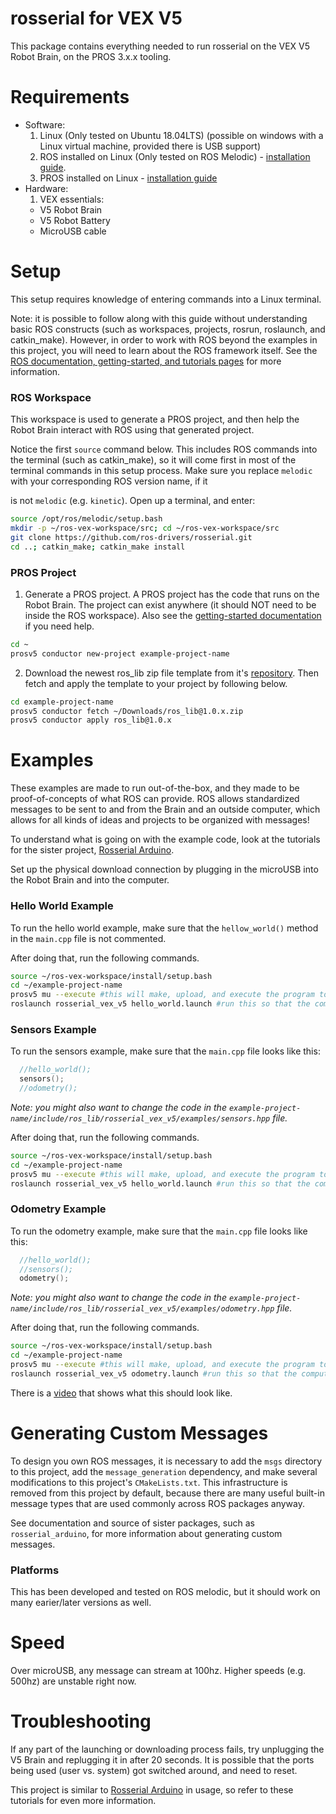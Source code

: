 # rosserial for VEX V5

This package contains everything needed to run rosserial on the VEX V5
Robot Brain, on the PROS 3.x.x tooling.

# Requirements
- Software:
  1. Linux (Only tested on Ubuntu 18.04LTS) (possible on windows with a Linux 
  virtual machine, provided there is USB support)
  2. ROS installed on Linux (Only tested on ROS Melodic) - [installation guide](http://wiki.ros.org/melodic/Installation/Source).
  3. PROS installed on Linux - [installation guide](https://pros.cs.purdue.edu/v5/getting-started/index.html)
- Hardware:
  1. VEX essentials:
    - V5 Robot Brain
    - V5 Robot Battery
    - MicroUSB cable

# Setup
This setup requires knowledge of entering commands into a Linux terminal.

Note: it is possible to follow along with this guide without understanding
basic ROS constructs
(such as workspaces, projects, rosrun, roslaunch, and catkin_make).
However, in order to work with ROS beyond the examples in this project,
you will need to learn about the ROS framework itself. See the
[ROS documentation, getting-started, and tutorials pages](http://wiki.ros.org/) for more information.

### ROS Workspace
This workspace is used to generate a PROS project, and then help the Robot Brain
interact with ROS using that generated project.

Notice the first `source` command below. This includes ROS commands into the terminal
(such as catkin_make), so it will come first in
most of the terminal commands in this setup process. Make sure you replace `melodic`
with your corresponding ROS version name, if it

is not `melodic` (e.g. `kinetic`).
Open up a terminal, and enter:

```bash
source /opt/ros/melodic/setup.bash
mkdir -p ~/ros-vex-workspace/src; cd ~/ros-vex-workspace/src
git clone https://github.com/ros-drivers/rosserial.git
cd ..; catkin_make; catkin_make install
```

### PROS Project

1. Generate a PROS project. A PROS project has the code that runs on the Robot Brain.
The project can exist anywhere (it should NOT need to be inside the ROS workspace). Also see the
[getting-started documentation](https://pros.cs.purdue.edu/v5/getting-started/index.html) if you need help.

```bash
cd ~
prosv5 conductor new-project example-project-name
```

2. Download the newest ros_lib zip file template from it's [repository](https://github.com/UTAH-VEXU-Robotics/ros_lib/releases). 
Then fetch and apply the template to your project by following below.

```bash
cd example-project-name
prosv5 conductor fetch ~/Downloads/ros_lib@1.0.x.zip
prosv5 conductor apply ros_lib@1.0.x
```

# Examples

These examples are made to run out-of-the-box, and they made to be proof-of-concepts of
what ROS can provide. ROS allows standardized messages to be sent to and from the Brain and an outside computer, 
which allows for all kinds of ideas and projects to be organized with messages!

To understand what is going on with the example code, look at the tutorials for the sister project, [Rosserial Arduino](http://wiki.ros.org/rosserial_arduino/Tutorials).

Set up the physical download connection by plugging in the microUSB into the Robot Brain and into the computer.

### Hello World Example

To run the hello world example, make sure that the `hellow_world()` method in the `main.cpp` file is not commented.

After doing that, run the following commands.

```bash
source ~/ros-vex-workspace/install/setup.bash
cd ~/example-project-name
prosv5 mu --execute #this will make, upload, and execute the program to the brain
roslaunch rosserial_vex_v5 hello_world.launch #run this so that the computer can talk to the brain
```

### Sensors Example

To run the sensors example, make sure that the `main.cpp` file looks like this:

```cpp
  //hello_world();
  sensors();
  //odometry();
```

*Note: you might also want to change the code in the `example-project-name/include/ros_lib/rosserial_vex_v5/examples/sensors.hpp` file.*

After doing that, run the following commands.

```bash
source ~/ros-vex-workspace/install/setup.bash
cd ~/example-project-name
prosv5 mu --execute #this will make, upload, and execute the program to the brain
roslaunch rosserial_vex_v5 hello_world.launch #run this so that the computer can talk to the brain
```

### Odometry Example

To run the odometry example, make sure that the `main.cpp` file looks like this:

```cpp
  //hello_world();
  //sensors();
  odometry();
```

*Note: you might also want to change the code in the `example-project-name/include/ros_lib/rosserial_vex_v5/examples/odometry.hpp` file.*

After doing that, run the following commands.

```bash
source ~/ros-vex-workspace/install/setup.bash
cd ~/example-project-name
prosv5 mu --execute #this will make, upload, and execute the program to the brain
roslaunch rosserial_vex_v5 odometry.launch #run this so that the computer can talk to the brain
```

There is a [video](https://youtu.be/_WbhUeprUS8) that shows what this should look like.


# Generating Custom Messages
To design you own ROS messages, it is necessary to add the `msgs` directory to this project,
add the `message_generation` dependency, and make several modifications to this project's `CMakeLists.txt`.
This infrastructure is removed from this project by default,
because there are many useful built-in message types that are used commonly across ROS packages anyway.

See documentation and source of sister packages, such as `rosserial_arduino`,
for more information about generating custom messages.

### Platforms
This has been developed and tested on ROS melodic, but it should work on many earier/later versions as well.

# Speed
Over microUSB, any message can stream at 100hz. Higher speeds (e.g. 500hz) are unstable right now.

# Troubleshooting
If any part of the launching or downloading process fails,
try unplugging the V5 Brain and replugging it in after 20 seconds.
It is possible that the ports being used (user vs. system) got switched around,
and need to reset.

This project is similar to [Rosserial Arduino](http://wiki.ros.org/rosserial_arduino/Tutorials) in usage, so refer to these tutorials for even more information.